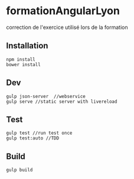 # formationAngularLyon
correction de l'exercice utilisé lors de la formation


## Installation

```
npm install
bower install
```

## Dev
```
gulp json-server  //webservice
gulp serve //static server with livereload
```

## Test
```
gulp test //run test once
gulp test:auto //TDD
```

## Build
```
gulp build
```
